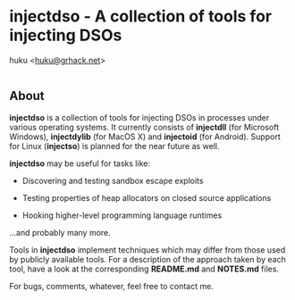 # injectdso - A collection of tools for injecting DSOs

huku &lt;[huku@grhack.net](mailto:huku@grhack.net)&gt;

<a href="https://pledgie.com/campaigns/27796"><img alt="" src="https://pledgie.com/campaigns/27796.png?skin_name=chrome" border="0"></a>


## About

**injectdso** is a collection of tools for injecting DSOs in processes under
various operating systems. It currently consists of **injectdll** (for Microsoft
Windows), **injectdylib** (for MacOS X) and **injectoid** (for Android). Support
for Linux (**injectso**) is planned for the near future as well.

**injectdso** may be useful for tasks like:

  * Discovering and testing sandbox escape exploits

  * Testing properties of heap allocators on closed source applications

  * Hooking higher-level programming language runtimes

...and probably many more.

Tools in **injectdso** implement techniques which may differ from those used by
publicly available tools. For a description of the approach taken by each tool,
have a look at the corresponding **README.md** and **NOTES.md** files.

For bugs, comments, whatever, feel free to contact me.

